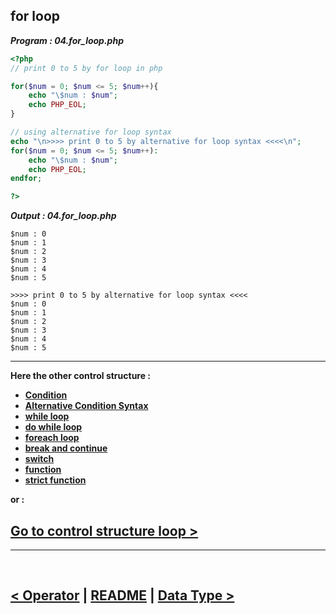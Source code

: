 ## for loop
***Program : 04.for_loop.php***
```php
<?php
// print 0 to 5 by for loop in php

for($num = 0; $num <= 5; $num++){
    echo "\$num : $num";
    echo PHP_EOL;
}

// using alternative for loop syntax
echo "\n>>>> print 0 to 5 by alternative for loop syntax <<<<\n";
for($num = 0; $num <= 5; $num++):
    echo "\$num : $num";
    echo PHP_EOL;
endfor;

?>
```

***Output : 04.for_loop.php***
```
$num : 0
$num : 1
$num : 2
$num : 3
$num : 4
$num : 5

>>>> print 0 to 5 by alternative for loop syntax <<<<
$num : 0
$num : 1
$num : 2
$num : 3
$num : 4
$num : 5
```
<hr />

**Here the other control structure :**

- **[Condition](./00.condition.md)**
- **[Alternative Condition Syntax](./01.aleternative_condition_syntax.md)**
- **[while loop](./02.while_loop.md)**
- **[do while loop](./03.do_while_loop.md)**
- **[foreach loop](./05.foreach_loop.md)**
- **[break and continue](./06.break_and_continue.md)**
- **[switch](./07.switch.md)**
- **[function](./08.function.md)**
- **[strict function](./09.strict_function.md)**

**or :**

[Go to control structure loop >](./../03.control_structure.md)
-----------------------------------------------------------

<hr />
<br />

[< Operator](./../02.operator.md) | [README](./../README.md) | [Data Type >](./../04.data_type.md)
----